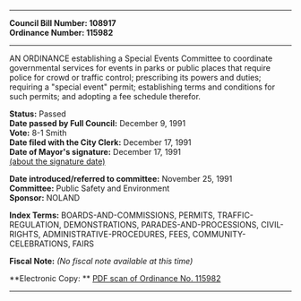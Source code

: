 * * * * *  
  
**Council Bill Number: [](#h0)[](#h2)108917**   
**Ordinance Number: 115982**  
  
* * * * *  
  
AN ORDINANCE establishing a Special Events Committee to coordinate governmental services for events in parks or public places that require police for crowd or traffic control; prescribing its powers and duties; requiring a "special event" permit; establishing terms and conditions for such permits; and adopting a fee schedule therefor.  
  
**Status:** Passed   
**Date passed by Full Council:** December 9, 1991   
**Vote:** 8-1 Smith   
**Date filed with the City Clerk:** December 17, 1991   
**Date of Mayor's signature:** December 17, 1991   
[(about the signature date)](/~public/approvaldate.htm)   
  
  
**Date introduced/referred to committee:** November 25, 1991   
**Committee:** Public Safety and Environment   
**Sponsor:** NOLAND   
  
**Index Terms:** BOARDS-AND-COMMISSIONS, PERMITS, TRAFFIC-REGULATION, DEMONSTRATIONS, PARADES-AND-PROCESSIONS, CIVIL-RIGHTS, ADMINISTRATIVE-PROCEDURES, FEES, COMMUNITY-CELEBRATIONS, FAIRS  
  
**Fiscal Note:** *(No fiscal note available at this time)*  
  
**Electronic Copy: ** [PDF scan of Ordinance No. 115982](/~archives/Ordinances/Ord_115982.pdf)  
  
* * * * *  
